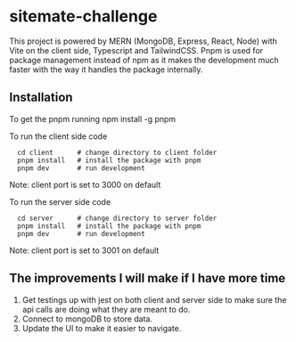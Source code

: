 # sitemate-challenge

This project is powered by MERN (MongoDB, Express, React, Node) with Vite on the client side, Typescript and TailwindCSS. Pnpm is used for package management instead of npm as it makes the development much faster with the way it handles the package internally.

## Installation

To get the pnpm running
npm install -g pnpm

To run the client side code

```
  cd client      # change directory to client folder
  pnpm install   # install the package with pnpm
  pnpm dev       # run development
```

Note: client port is set to 3000 on default

To run the server side code

```
  cd server      # change directory to server folder
  pnpm install   # install the package with pnpm
  pnpm dev       # run development
```

Note: client port is set to 3001 on default

## The improvements I will make if I have more time

1. Get testings up with jest on both client and server side to make sure the api calls are doing what they are meant to do.
2. Connect to mongoDB to store data.
3. Update the UI to make it easier to navigate.
